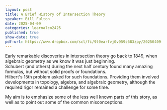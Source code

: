 ```yaml
---
layout: post
title: A Brief History of Intersection Theory
speaker: Bill Fulton
date: 2025-04-09
categories: learnalco2425
published: true
show-date: true
pdf-url: https://www.dropbox.com/scl/fi/9l0earfvj0v959s683zpy/20250409-Bill-Fulton_-A-brief-history-of-intersection-theory-2.pdf?rlkey=ruqfk1gz19uy8900r6dnwnz49&st=gb1nt8tg&dl=0
---
```

Early remarkable discoveries in intersection theory go back to
1849, when algebraic geometry as we know it was just beginning.  
Schubert (and others) during the next half century found
many amazing formulas, but without solid proofs or foundations.  
Hilbert's 15th problem asked for such foundations.  Providing
them involved developments in topology, algebra, and algebraic
geometry, although the required rigor remained a challenge for
some time.  

My aim is to emphasize some of the less well known parts of this
story, as well as to point out some of the common misconceptions.
